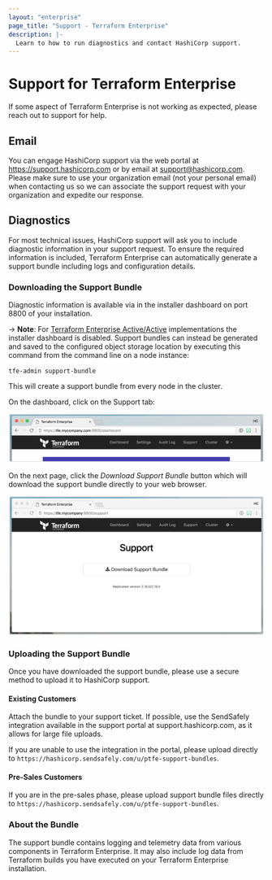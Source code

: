 ```yaml
---
layout: "enterprise"
page_title: "Support - Terraform Enterprise"
description: |-
  Learn to how to run diagnostics and contact HashiCorp support.
---
```


# Support for Terraform Enterprise

If some aspect of Terraform Enterprise is not working as
expected, please reach out to support for help.

## Email

You can engage HashiCorp support via the web portal at https://support.hashicorp.com or
by email at <support@hashicorp.com>. Please make sure
to use your organization email (not your personal email) when contacting us so
we can associate the support request with your organization and expedite our
response.

## Diagnostics

For most technical issues, HashiCorp support will ask you to include diagnostic
information in your support request. To ensure the required information is included,
Terraform Enterprise can automatically generate a support bundle including logs and configuration details.


### Downloading the Support Bundle

Diagnostic information is available via in the installer dashboard on port 8800 of your installation.

-> **Note**: For [Terraform Enterprise Active/Active](https://www.terraform.io/docs/enterprise/install/active-active.html) implementations the
installer dashboard is disabled. Support bundles can instead be generated and saved to the configured
object storage location by executing this command from the command line on a node instance:
```
tfe-admin support-bundle
```
This will create a support bundle from every node in the cluster.


On the dashboard, click on the Support tab:

![Terraform Enterprise Dashboard Top](./assets/tfe-dashboard.png)

On the next page, click the _Download Support Bundle_ button which will download the support bundle directly to your web browser.

![Terraform Enterprise Support](./assets/tfe-support.png)

### Uploading the Support Bundle

Once you have downloaded the support bundle, please use a secure method to upload it to HashiCorp support.

#### Existing Customers

Attach the bundle to your support ticket. If possible, use the SendSafely integration available in the support portal at support.hashicorp.com, as it allows for large file uploads.

If you are unable to use the integration in the portal, please upload directly to `https://hashicorp.sendsafely.com/u/ptfe-support-bundles`.

#### Pre-Sales Customers

If you are in the pre-sales phase, please upload support bundle files directly to `https://hashicorp.sendsafely.com/u/ptfe-support-bundles`.

### About the Bundle

The support bundle contains logging and telemetry data from various components
in Terraform Enterprise. It may also include log data from Terraform builds you have executed on your Terraform Enterprise installation.
